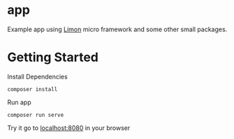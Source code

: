 # app
Example app using [Limon](https://github.com/tylersriver/limon) micro framework
and some other small packages.

# Getting Started
Install Dependencies
```console
composer install
```

Run app
```console
composer run serve
```

Try it
go to [localhost:8080](http://localhost:8080) in your browser
